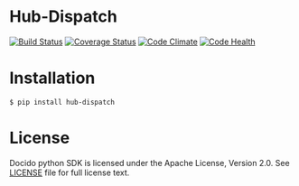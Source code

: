 # Hub-Dispatch

[![Build Status](https://travis-ci.org/cogniteev/hub-dispatch.svg)](https://travis-ci.org/cogniteev/hub-dispatch)
[![Coverage Status](https://coveralls.io/repos/cogniteev/hub-dispatch/badge.svg?branch=master&service=github)](https://coveralls.io/github/cogniteev/hub-dispatch?branch=master)
[![Code Climate](https://codeclimate.com/github/cogniteev/hub-dispatch/badges/gpa.svg)](https://codeclimate.com/github/cogniteev/hub-dispatch)
[![Code Health](https://landscape.io/github/cogniteev/hub-dispatch/master/landscape.svg?style=plastic)](https://landscape.io/github/cogniteev/hub-dispatch/master)

# Installation

```shell
$ pip install hub-dispatch
```

# License

Docido python SDK is licensed under the Apache License, Version 2.0.
See [LICENSE](LICENSE) file for full license text.
